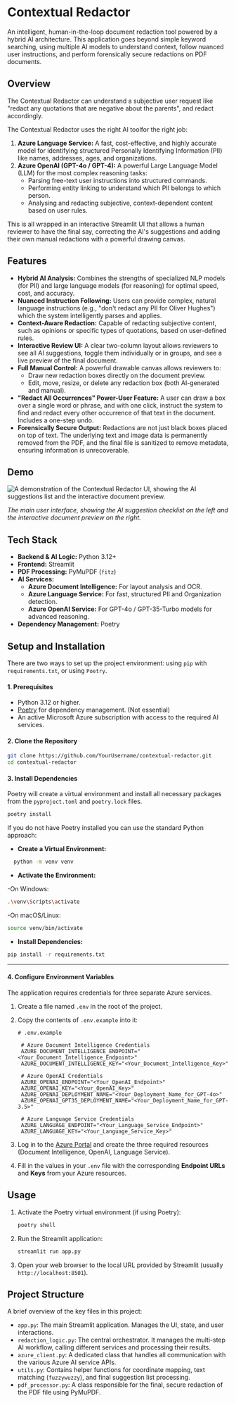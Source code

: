 # Contextual Redactor

An intelligent, human-in-the-loop document redaction tool powered by a hybrid AI architecture. This application goes beyond simple keyword searching, using multiple AI models to understand context, follow nuanced user instructions, and perform forensically secure redactions on PDF documents.

## Overview

The Contextual Redactor can understand a subjective user request like "redact any quotations that are negative about the parents", and redact accordingly.

The Contextual Redactor uses the right AI toolfor the right job:

1. **Azure Language Service:** A fast, cost-effective, and highly accurate model for identifying structured Personally Identifying Information (PII) like names, addresses, ages, and organizations.
2. **Azure OpenAI (GPT-4o / GPT-4):** A powerful Large Language Model (LLM) for the most complex reasoning tasks:
   * Parsing free-text user instructions into structured commands.
   * Performing entity linking to understand which PII belongs to which person.
   * Analysing and redacting subjective, context-dependent content based on user rules.

This is all wrapped in an interactive Streamlit UI that allows a human reviewer to have the final say, correcting the AI's suggestions and adding their own manual redactions with a powerful drawing canvas.

## Features

- **Hybrid AI Analysis:** Combines the strengths of specialized NLP models (for PII) and large language models (for reasoning) for optimal speed, cost, and accuracy.
- **Nuanced Instruction Following:** Users can provide complex, natural language instructions (e.g., "don't redact any PII for Oliver Hughes") which the system intelligently parses and applies.
- **Context-Aware Redaction:** Capable of redacting subjective content, such as opinions or specific types of quotations, based on user-defined rules.
- **Interactive Review UI:** A clear two-column layout allows reviewers to see all AI suggestions, toggle them individually or in groups, and see a live preview of the final document.
- **Full Manual Control:** A powerful drawable canvas allows reviewers to:
  - Draw new redaction boxes directly on the document preview.
  - Edit, move, resize, or delete any redaction box (both AI-generated and manual).
- **"Redact All Occurrences" Power-User Feature:** A user can draw a box over a single word or phrase, and with one click, instruct the system to find and redact every other occurrence of that text in the document. Includes a one-step undo.
- **Forensically Secure Output:** Redactions are not just black boxes placed on top of text. The underlying text and image data is permanently removed from the PDF, and the final file is sanitized to remove metadata, ensuring information is unrecoverable.

## Demo

![A demonstration of the Contextual Redactor UI, showing the AI suggestions list and the interactive document preview.](./assets/demo-screenshot.png)

*The main user interface, showing the AI suggestion checklist on the left and the interactive document preview on the right.*

## Tech Stack

- **Backend & AI Logic:** Python 3.12+
- **Frontend:** Streamlit
- **PDF Processing:** PyMuPDF (`fitz`)
- **AI Services:**
  - **Azure Document Intelligence:** For layout analysis and OCR.
  - **Azure Language Service:** For fast, structured PII and Organization detection.
  - **Azure OpenAI Service:** For GPT-4o / GPT-35-Turbo models for advanced reasoning.
- **Dependency Management:** Poetry

## Setup and Installation

There are two ways to set up the project environment: using `pip` with `requirements.txt`, or using `Poetry`.

#### 1. Prerequisites

- Python 3.12 or higher.
- [Poetry](https://python-poetry.org/docs/#installation) for dependency management. (Not essential)
- An active Microsoft Azure subscription with access to the required AI services.

#### 2. Clone the Repository

```bash
git clone https://github.com/YourUsername/contextual-redactor.git
cd contextual-redactor
```

#### 3. Install Dependencies

Poetry will create a virtual environment and install all necessary packages from the `pyproject.toml` and `poetry.lock` files.

```bash
poetry install
```



If you do not have Poetry installed you can use the standard Python approach:

- **Create a Virtual Environment:**

 ```bash
   python -m venv venv
   ```

- **Activate the Environment:**


 -On Windows: 

```bash
.\venv\Scripts\activate
```


 -On macOS/Linux: 

```bash
source venv/bin/activate
```

- **Install Dependencies:**

```bash
pip install -r requirements.txt
```

---

#### 4. Configure Environment Variables

The application requires credentials for three separate Azure services.

1. Create a file named `.env` in the root of the project.
2. Copy the contents of `.env.example` into it:

   ```env
   # .env.example

    # Azure Document Intelligence Credentials
    AZURE_DOCUMENT_INTELLIGENCE_ENDPOINT="<Your_Document_Intelligence_Endpoint>"
    AZURE_DOCUMENT_INTELLIGENCE_KEY="<Your_Document_Intelligence_Key>"

    # Azure OpenAI Credentials
    AZURE_OPENAI_ENDPOINT="<Your_OpenAI_Endpoint>"
    AZURE_OPENAI_KEY="<Your_OpenAI_Key>"
    AZURE_OPENAI_DEPLOYMENT_NAME="<Your_Deployment_Name_for_GPT-4o>"
    AZURE_OPENAI_GPT35_DEPLOYMENT_NAME="<Your_Deployment_Name_for_GPT-3.5>"

    # Azure Language Service Credentials
    AZURE_LANGUAGE_ENDPOINT="<Your_Language_Service_Endpoint>"
    AZURE_LANGUAGE_KEY="<Your_Language_Service_Key>"
   ```
3. Log in to the [Azure Portal](https://portal.azure.com) and create the three required resources (Document Intelligence, OpenAI, Language Service).
4. Fill in the values in your `.env` file with the corresponding **Endpoint URLs** and **Keys** from your Azure resources.

## Usage

1. Activate the Poetry virtual environment (if using Poetry):

   ```bash
   poetry shell
   ```
2. Run the Streamlit application:

   ```bash
   streamlit run app.py
   ```
3. Open your web browser to the local URL provided by Streamlit (usually `http://localhost:8501`).

## Project Structure

A brief overview of the key files in this project:

- `app.py`: The main Streamlit application. Manages the UI, state, and user interactions.
- `redaction_logic.py`: The central orchestrator. It manages the multi-step AI workflow, calling different services and processing their results.
- `azure_client.py`: A dedicated class that handles all communication with the various Azure AI service APIs.
- `utils.py`: Contains helper functions for coordinate mapping, text matching (`fuzzywuzzy`), and final suggestion list processing.
- `pdf_processor.py`: A class responsible for the final, secure redaction of the PDF file using PyMuPDF.
